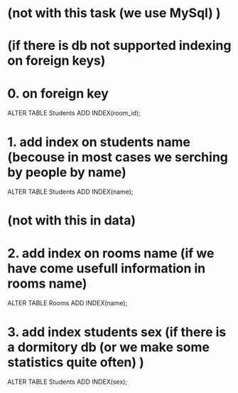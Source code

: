 # (not with this task (we use MySql) ) 
# (if there is db not supported indexing on foreign keys) 
# 0. on foreign key
ALTER TABLE Students ADD INDEX(room_id);

# 1. add index on students name (becouse in most cases we serching by people by name)
ALTER TABLE Students ADD INDEX(name);

# (not with this in data) 
# 2. add index on rooms name (if we have come usefull information in rooms name) 
ALTER TABLE Rooms ADD INDEX(name);

# 3. add index students sex (if there is a dormitory db (or we make some statistics quite often) ) 
ALTER TABLE Students ADD INDEX(sex);